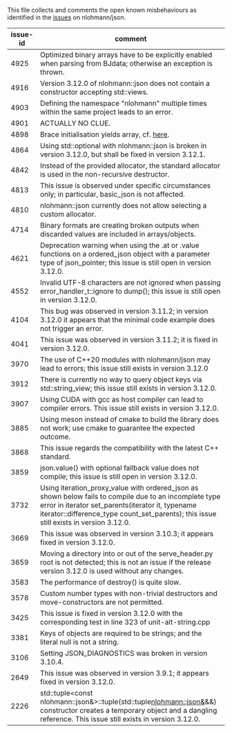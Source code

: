 This file collects and comments the open known misbehaviours as identified in the [issues](https://github.com/nlohmann/json/issues?q=is%3Aissue%20state%3Aopen%20label%3A%22kind%3A%20bug%22) on nlohmann/json.

issue-id | comment
---------|--------
4925 | Optimized binary arrays have to be explicitly enabled when parsing from BJdata; otherwise an exception is thrown.
4916 | Version 3.12.0 of nlohmann::json does not contain a constructor accepting std::views.
4903 | Defining the namespace "nlohmann" multiple times within the same project leads to an error.
4901 | ACTUALLY NO CLUE.
4898 | Brace initialisation yields array, cf. [here](https://json.nlohmann.me/home/faq/#brace-initialization-yields-arrays).
4864 | Using std::optional with nlohmann::json is broken in version 3.12.0, but shall be fixed in version 3.12.1.
4842 | Instead of the provided allocator, the standard allocator is used in the non-recursive destructor.
4813 | This issue is observed under specific circumstances only; in particular, basic_json is not affected.
4810 | nlohmann::json currently does not allow selecting a custom allocator.
4714 | Binary formats are creating broken outputs when discarded values are included in arrays/objects.
4621 | Deprecation warning when using the .at or .value functions on a ordered_json object with a parameter type of json_pointer; this issue is still open in version 3.12.0.
4552 | Invalid UTF-8 characters are not ignored when passing  error_handler_t::ignore to dump(); this issue is still open in version 3.12.0.
4104 | This bug was observed in version 3.11.2; in version 3.12.0 it appears that the minimal code example does not trigger an error.
4041 | This issue was observed in version 3.11.2; it is fixed in version 3.12.0.
3970 | The use of C++20 modules with nlohmann/json may lead to errors; this issue still exists in version 3.12.0
3912 | There is currently no way to query object keys via std::string_view; this issue still exists in version 3.12.0.
3907 | Using CUDA with gcc as host compiler can lead to compiler errors. This issue still exists in version 3.12.0.
3885 | Using meson instead of cmake to build the library does not work; use cmake to guarantee the expected outcome.
3868 | This issue regards the compatibility with the latest C++ standard.
3859 | json.value() with optional fallback value does not compile; this issue is still open in version 3.12.0.
3732 | Using iteration_proxy_value with ordered_json as shown below fails to compile due to an incomplete type error in iterator set_parents(iterator it, typename iterator::difference_type count_set_parents); this issue still exists in version 3.12.0.
3669 | This issue was observed in version 3.10.3; it appears fixed in version 3.12.0.
3659 | Moving a directory into or out of the serve_header.py root is not detected; this is not an issue if the release version 3.12.0 is used without any changes.
3583 | The performance of destroy() is quite slow.
3578 | Custom number types with non-trivial destructors and move-constructors are not permitted.
3425 | This issue is fixed in version 3.12.0 with the corresponding test in line 323 of unit-alt-string.cpp
3381 | Keys of objects are required to be strings; and the literal null is not a string.
3106 | Setting JSON_DIAGNOSTICS was broken in version 3.10.4.
2649 | This issue was observed in version 3.9.1; it appears fixed in version 3.12.0.
2226 | std::tuple<const nlohmann::json&>::tuple(std::tuple<nlohmann::json&>&&) constructor creates a temporary object and a dangling reference. This issue still exists in version 3.12.0.
